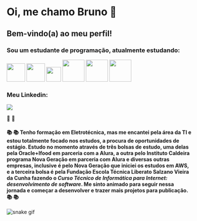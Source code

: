 
# Oi, me chamo Bruno :wave:

## Bem-vindo(a) ao meu perfil!

### Sou um estudante de programação, atualmente estudando:

<img src="https://cdn.jsdelivr.net/gh/devicons/devicon/icons/html5/html5-original-wordmark.svg" width="50" height="50"/>   <img src="https://cdn.jsdelivr.net/gh/devicons/devicon/icons/css3/css3-original-wordmark.svg" width="50" height="50"/>   <img src="https://cdn.jsdelivr.net/gh/devicons/devicon/icons/javascript/javascript-plain.svg" width="40" height="40"/>   <img src="https://cdn.jsdelivr.net/gh/devicons/devicon/icons/java/java-original-wordmark.svg" width="60" height="60"/>   <img src="https://cdn.jsdelivr.net/gh/devicons/devicon/icons/amazonwebservices/amazonwebservices-plain-wordmark.svg" width="60" height="60"/>   <img src="https://cdn.jsdelivr.net/gh/devicons/devicon/icons/git/git-plain-wordmark.svg" width="60" height="60"/>

### Meu Linkedin:

<a href="https://www.linkedin.com/in/bruno-santos-silveira/" target="_blank"><img src="https://img.shields.io/badge/-LinkedIn-%230077B5?style=for-the-badge&logo=linkedin&logoColor=white" target="_blank"></a>

:rocket: :rocket:

#### :books: :books: Tenho formação em Eletrotécnica, mas me encantei pela área da TI e estou totalmente focado nos estudos, a procura de oportunidades de estágio. Estudo no momento através de três bolsas de estudo, uma delas pela Oracle+Ifood em parceria com a Alura, a outra pelo Instituto Caldeira programa Nova Geração em parceria com Alura e diversas outras empresas, inclusive é pelo Nova Geração que iniciei os estudos em AWS, e a terceira bolsa é pela Fundação Escola Técnica Liberato Salzano Vieira da Cunha fazendo o _Curso Técnico de Informática para Internet: desenvolvimento de software_. Me sinto animado para seguir nessa jornada e começar a desenvolver e trazer mais projetos para publicação. :books: :books:

![snake gif](https://github.com/bruno-ssilveira/bruno-ssilveira/blob/output/github-contribution-grid-snake.svg)
